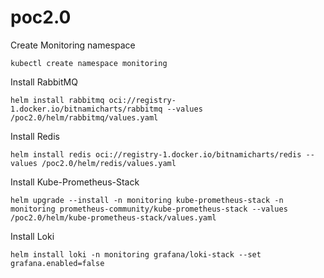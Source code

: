 # poc2.0
Create Monitoring namespace
```
kubectl create namespace monitoring
```

Install RabbitMQ
```
helm install rabbitmq oci://registry-1.docker.io/bitnamicharts/rabbitmq --values /poc2.0/helm/rabbitmq/values.yaml
```

Install Redis
```
helm install redis oci://registry-1.docker.io/bitnamicharts/redis --values /poc2.0/helm/redis/values.yaml
```

Install Kube-Prometheus-Stack
```
helm upgrade --install -n monitoring kube-prometheus-stack -n monitoring prometheus-community/kube-prometheus-stack --values /poc2.0/helm/kube-prometheus-stack/values.yaml
```

Install Loki
```
helm install loki -n monitoring grafana/loki-stack --set grafana.enabled=false
```
